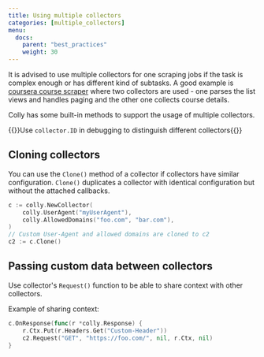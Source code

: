 ```yaml
---
title: Using multiple collectors
categories: [multiple_collectors]
menu:
  docs:
    parent: "best_practices"
    weight: 30
---
```


It is advised to use multiple collectors for one scraping jobs if the task is complex enough or has different kind of subtasks. A good example is [coursera course scraper](/docs/examples/coursera_courses) where two collectors are used - one parses the list views and handles paging and the other one collects course details.

Colly has some built-in methods to support the usage of multiple collectors.

{{<tip>}}Use <code>collector.ID</code> in debugging to distinguish different collectors{{</tip>}}


## Cloning collectors

You can use the `Clone()` method of a collector if collectors have similar configuration. `Clone()` duplicates a collector with identical configuration but without the attached callbacks.

```go
c := colly.NewCollector(
	colly.UserAgent("myUserAgent"),
	colly.AllowedDomains("foo.com", "bar.com"),
)
// Custom User-Agent and allowed domains are cloned to c2
c2 := c.Clone()
```


## Passing custom data between collectors

Use collector's `Request()` function to be able to share context with other collectors.

Example of sharing context:

```go
c.OnResponse(func(r *colly.Response) {
	r.Ctx.Put(r.Headers.Get("Custom-Header"))
	c2.Request("GET", "https://foo.com/", nil, r.Ctx, nil)
}
```
